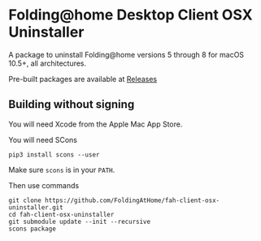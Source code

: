 # Folding@home Desktop Client OSX Uninstaller

A package to uninstall Folding@home versions 5 through 8
for macOS 10.5+, all architectures.

Pre-built packages are available at
[Releases](https://github.com/FoldingAtHome/fah-client-osx-uninstaller/releases)


## Building without signing

You will need Xcode from the Apple Mac App Store.

You will need SCons

    pip3 install scons --user

Make sure `scons` is in your `PATH`.

Then use commands

    git clone https://github.com/FoldingAtHome/fah-client-osx-uninstaller.git
    cd fah-client-osx-uninstaller
    git submodule update --init --recursive
    scons package
